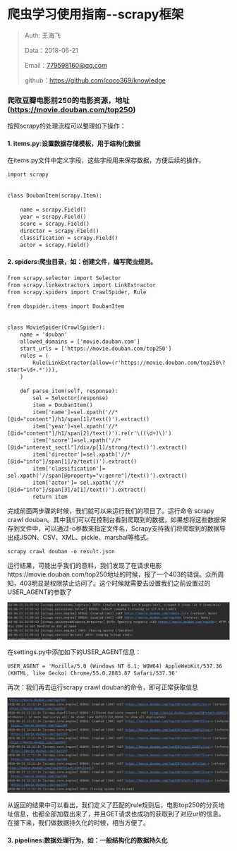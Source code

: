 
# 爬虫学习使用指南--scrapy框架

>Auth: 王海飞
>
>Data：2018-06-21
>
>Email：779598160@qq.com
>
>github：https://github.com/coco369/knowledge 


### 爬取豆瓣电影前250的电影资源，地址(https://movie.douban.com/top250)


按照scrapy的处理流程可以整理如下操作：

#### 1. <b>items.py</b>:设置数据存储模板，用于结构化数据

在items.py文件中定义字段，这些字段用来保存数据，方便后续的操作。

	import scrapy
	

	class DoubanItem(scrapy.Item):
	
	    name = scrapy.Field()
	    year = scrapy.Field()
	    score = scrapy.Field()
	    director = scrapy.Field()
	    classification = scrapy.Field()
	    actor = scrapy.Field()

#### 2. <b>spiders</b>:爬虫目录，如：创建文件，编写爬虫规则。
	
	
	from scrapy.selector import Selector
	from scrapy.linkextractors import LinkExtractor
	from scrapy.spiders import CrawlSpider, Rule
	
	from dbspider.items import DoubanItem
	
	
	class MovieSpider(CrawlSpider):
	    name = 'douban'
	    allowed_domains = ['movie.douban.com']
	    start_urls = ['https://movie.douban.com/top250']
	    rules = (
	        Rule(LinkExtractor(allow=(r'https://movie.douban.com/top250\?start=\d+.*'))),
	    )
	
	    def parse_item(self, response):
	        sel = Selector(response)
	        item = DoubanItem()
	        item['name']=sel.xpath('//*[@id="content"]/h1/span[1]/text()').extract()
	        item['year']=sel.xpath('//*[@id="content"]/h1/span[2]/text()').re(r'\((\d+)\)')
	        item['score']=sel.xpath('//*[@id="interest_sectl"]/div/p[1]/strong/text()').extract()
	        item['director']=sel.xpath('//*[@id="info"]/span[1]/a/text()').extract()
	        item['classification']= sel.xpath('//span[@property="v:genre"]/text()').extract()
	        item['actor']= sel.xpath('//*[@id="info"]/span[3]/a[1]/text()').extract()
	        return item

完成前面两步骤的时候，我们就可以来运行我们的项目了。运行命令 scrapy crawl douban。其中我们可以在控制台看到爬取到的数据，如果想将这些数据保存到文件中，可以通过-o参数来指定文件名，Scrapy支持我们将爬取到的数据导出成JSON、CSV、XML、pickle、marshal等格式。

	scrapy crawl douban -o result.json

运行结果，可能出乎我们的意料，我们发现了在请求电影https://movie.douban.com/top250地址的时候，报了一个403的错误。众所周知，403明显是权限禁止访问了。这个时候就需要去设置我们之前设置过的USER_AGENT的参数了

![图](images/scrapy_douban_403.png)

在settings.py中添加如下的USER_AGENT信息：

	USER_AGENT = 'Mozilla/5.0 (Windows NT 6.1; WOW64) AppleWebKit/537.36 (KHTML, like Gecko) Chrome/55.0.2883.87 Safari/537.36'

再次：我们再去运行scrapy crawl douban的命令，即可正常获取信息

![图](images/scrapy_douban_top_start_auto.png)

从返回的结果中可以看出，我们定义了匹配的rule规则后，电影top250的分页地址信息，也都全部加载出来了，并且GET请求也成功的获取到了对应url的信息。在接下来，我们做数据持久化的时候，相当方便了。

#### 3. <b>pipelines</b>:数据处理行为，如：一般结构化的数据持久化


